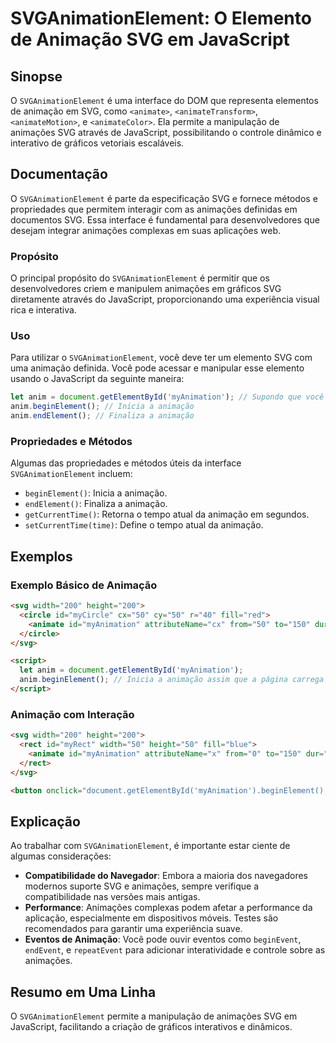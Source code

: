 <!--
Meta Description: # SVGAnimationElement: O Elemento de Animação SVG em JavaScript ## Sinopse O `SVGAnimationElement` é uma interface do DOM que representa elementos de ...
Meta Keywords: animação, svg, svganimationelement, animações, javascript
-->

# SVGAnimationElement: O Elemento de Animação SVG em JavaScript

## Sinopse
O `SVGAnimationElement` é uma interface do DOM que representa elementos de animação em SVG, como `<animate>`, `<animateTransform>`, `<animateMotion>`, e `<animateColor>`. Ela permite a manipulação de animações SVG através de JavaScript, possibilitando o controle dinâmico e interativo de gráficos vetoriais escaláveis.

## Documentação
O `SVGAnimationElement` é parte da especificação SVG e fornece métodos e propriedades que permitem interagir com as animações definidas em documentos SVG. Essa interface é fundamental para desenvolvedores que desejam integrar animações complexas em suas aplicações web.

### Propósito
O principal propósito do `SVGAnimationElement` é permitir que os desenvolvedores criem e manipulem animações em gráficos SVG diretamente através do JavaScript, proporcionando uma experiência visual rica e interativa.

### Uso
Para utilizar o `SVGAnimationElement`, você deve ter um elemento SVG com uma animação definida. Você pode acessar e manipular esse elemento usando o JavaScript da seguinte maneira:

```javascript
let anim = document.getElementById('myAnimation'); // Supondo que você tenha um elemento SVG com id 'myAnimation'
anim.beginElement(); // Inicia a animação
anim.endElement(); // Finaliza a animação
```

### Propriedades e Métodos
Algumas das propriedades e métodos úteis da interface `SVGAnimationElement` incluem:

- `beginElement()`: Inicia a animação.
- `endElement()`: Finaliza a animação.
- `getCurrentTime()`: Retorna o tempo atual da animação em segundos.
- `setCurrentTime(time)`: Define o tempo atual da animação.

## Exemplos
### Exemplo Básico de Animação
```html
<svg width="200" height="200">
  <circle id="myCircle" cx="50" cy="50" r="40" fill="red">
    <animate id="myAnimation" attributeName="cx" from="50" to="150" dur="2s" repeatCount="indefinite" />
  </circle>
</svg>

<script>
  let anim = document.getElementById('myAnimation');
  anim.beginElement(); // Inicia a animação assim que a página carrega
</script>
```

### Animação com Interação
```html
<svg width="200" height="200">
  <rect id="myRect" width="50" height="50" fill="blue">
    <animate id="myAnimation" attributeName="x" from="0" to="150" dur="3s" fill="freeze" />
  </rect>
</svg>

<button onclick="document.getElementById('myAnimation').beginElement();">Iniciar Animação</button>
```

## Explicação
Ao trabalhar com `SVGAnimationElement`, é importante estar ciente de algumas considerações:

- **Compatibilidade do Navegador**: Embora a maioria dos navegadores modernos suporte SVG e animações, sempre verifique a compatibilidade nas versões mais antigas.
- **Performance**: Animações complexas podem afetar a performance da aplicação, especialmente em dispositivos móveis. Testes são recomendados para garantir uma experiência suave.
- **Eventos de Animação**: Você pode ouvir eventos como `beginEvent`, `endEvent`, e `repeatEvent` para adicionar interatividade e controle sobre as animações.

## Resumo em Uma Linha
O `SVGAnimationElement` permite a manipulação de animações SVG em JavaScript, facilitando a criação de gráficos interativos e dinâmicos.